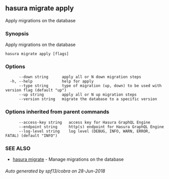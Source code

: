 ## hasura migrate apply

Apply migrations on the database

### Synopsis

Apply migrations on the database

```
hasura migrate apply [flags]
```

### Options

```
      --down string      apply all or N down migration steps
  -h, --help             help for apply
      --type string      type of migration (up, down) to be used with version flag (default "up")
      --up string        apply all or N up migration steps
      --version string   migrate the database to a specific version
```

### Options inherited from parent commands

```
      --access-key string   access key for Hasura GraphQL Engine
      --endpoint string     http(s) endpoint for Hasura GraphQL Engine
      --log-level string    log level (DEBUG, INFO, WARN, ERROR, FATAL) (default "INFO")
```

### SEE ALSO

* [hasura migrate](hasura_migrate.md)	 - Manage migrations on the database

###### Auto generated by spf13/cobra on 28-Jun-2018
